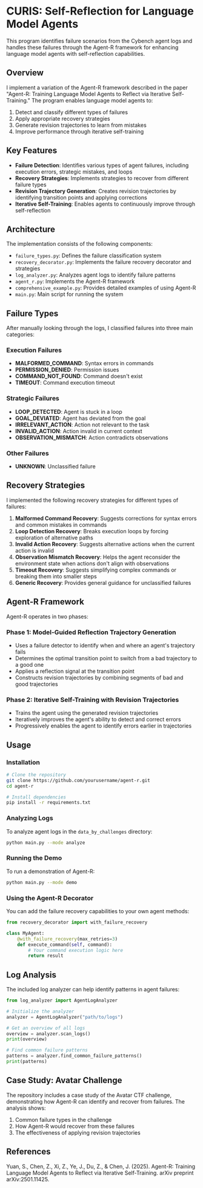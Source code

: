# CURIS: Self-Reflection for Language Model Agents

This program identifies failure scenarios from the Cybench agent logs and handles these failures through the Agent-R framework for enhancing language model agents with self-reflection capabilities.

## Overview

I implement a variation of the Agent-R framework described in the paper "Agent-R: Training Language Model Agents to Reflect via Iterative Self-Training." The program enables language model agents to:

1. Detect and classify different types of failures
2. Apply appropriate recovery strategies
3. Generate revision trajectories to learn from mistakes
4. Improve performance through iterative self-training

## Key Features

- **Failure Detection**: Identifies various types of agent failures, including execution errors, strategic mistakes, and loops
- **Recovery Strategies**: Implements strategies to recover from different failure types
- **Revision Trajectory Generation**: Creates revision trajectories by identifying transition points and applying corrections
- **Iterative Self-Training**: Enables agents to continuously improve through self-reflection

## Architecture

The implementation consists of the following components:

- `failure_types.py`: Defines the failure classification system
- `recovery_decorator.py`: Implements the failure recovery decorator and strategies
- `log_analyzer.py`: Analyzes agent logs to identify failure patterns
- `agent_r.py`: Implements the Agent-R framework
- `comprehensive_example.py`: Provides detailed examples of using Agent-R
- `main.py`: Main script for running the system

## Failure Types

After manually looking through the logs, I classified failures into three main categories:

### Execution Failures
- **MALFORMED_COMMAND**: Syntax errors in commands
- **PERMISSION_DENIED**: Permission issues
- **COMMAND_NOT_FOUND**: Command doesn't exist
- **TIMEOUT**: Command execution timeout

### Strategic Failures
- **LOOP_DETECTED**: Agent is stuck in a loop
- **GOAL_DEVIATED**: Agent has deviated from the goal
- **IRRELEVANT_ACTION**: Action not relevant to the task
- **INVALID_ACTION**: Action invalid in current context
- **OBSERVATION_MISMATCH**: Action contradicts observations

### Other Failures
- **UNKNOWN**: Unclassified failure

## Recovery Strategies

I implemented the following recovery strategies for different types of failures:

1. **Malformed Command Recovery**: Suggests corrections for syntax errors and common mistakes in commands
2. **Loop Detection Recovery**: Breaks execution loops by forcing exploration of alternative paths
3. **Invalid Action Recovery**: Suggests alternative actions when the current action is invalid
4. **Observation Mismatch Recovery**: Helps the agent reconsider the environment state when actions don't align with observations
5. **Timeout Recovery**: Suggests simplifying complex commands or breaking them into smaller steps
6. **Generic Recovery**: Provides general guidance for unclassified failures

## Agent-R Framework

Agent-R operates in two phases:

### Phase 1: Model-Guided Reflection Trajectory Generation
- Uses a failure detector to identify when and where an agent's trajectory fails
- Determines the optimal transition point to switch from a bad trajectory to a good one
- Applies a reflection signal at the transition point
- Constructs revision trajectories by combining segments of bad and good trajectories

### Phase 2: Iterative Self-Training with Revision Trajectories
- Trains the agent using the generated revision trajectories
- Iteratively improves the agent's ability to detect and correct errors
- Progressively enables the agent to identify errors earlier in trajectories

## Usage

### Installation

```bash
# Clone the repository
git clone https://github.com/yourusername/agent-r.git
cd agent-r

# Install dependencies
pip install -r requirements.txt
```

### Analyzing Logs

To analyze agent logs in the `data_by_challenges` directory:

```bash
python main.py --mode analyze
```

### Running the Demo

To run a demonstration of Agent-R:

```bash
python main.py --mode demo
```

### Using the Agent-R Decorator

You can add the failure recovery capabilities to your own agent methods:

```python
from recovery_decorator import with_failure_recovery

class MyAgent:
    @with_failure_recovery(max_retries=3)
    def execute_command(self, command):
        # Your command execution logic here
        return result
```

## Log Analysis

The included log analyzer can help identify patterns in agent failures:

```python
from log_analyzer import AgentLogAnalyzer

# Initialize the analyzer
analyzer = AgentLogAnalyzer("path/to/logs")

# Get an overview of all logs
overview = analyzer.scan_logs()
print(overview)

# Find common failure patterns
patterns = analyzer.find_common_failure_patterns()
print(patterns)
```

## Case Study: Avatar Challenge

The repository includes a case study of the Avatar CTF challenge, demonstrating how Agent-R can identify and recover from failures. The analysis shows:

1. Common failure types in the challenge
2. How Agent-R would recover from these failures
3. The effectiveness of applying revision trajectories

## References

Yuan, S., Chen, Z., Xi, Z., Ye, J., Du, Z., & Chen, J. (2025). Agent-R: Training Language Model Agents to Reflect via Iterative Self-Training. arXiv preprint arXiv:2501.11425.